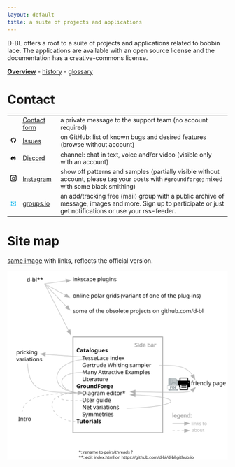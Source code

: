 ```yaml
---
layout: default
title: a suite of projects and applications
---
```


D-BL offers a roof to a suite of projects and applications related to bobbin lace.
The applications are available with an open source license and the documentation has a creative-commons license. 

**[Overview](https://github.com/d-bl)** - [history](https://d-bl.github.io/history) - [glossary](https://d-bl.github.io/glossary)


Contact
=======

|                                         |                                                              |                                                                                                                                              |
|:---------------------------------------:|:-------------------------------------------------------------|:---------------------------------------------------------------------------------------------------------------------------------------------|
|                                         | [Contact form](https://groundforge.wordpress.com/) | a private message to the support team (no account required) |  
|         ![](images/octocat.png)         | [Issues](https://github.com/d-bl/GroundForge/issues)         | on GitHub: list of known bugs and desired features (browse without account)                                                                  |
|         ![](images/discord.png)         |  [Discord](https://discord.com/channels/1074087445169184940) | channel: chat in text, voice and/or video (visible only with an account)                                                                     |
| ![](images/instagram-logo-free-png.png) | [Instagram](https://www.instagram.com/explore/tags/groundforge/) | show off patterns and samples (partially visible without account, please tag your posts with `#groundforge`; mixed with some black smithing) <br/>|
| ![](images/groups-io.png) | [groups.io](https://groups.io/g/GroundForge/topics) | an add/tracking free (mail) group   with a public archive of message, images and more. Sign up to participate or just get notifications or use your rss-feeder. |


Site map
========
[same image](images/site-map.svg) with links, reflects the official version.

![](images/site-map.svg)
